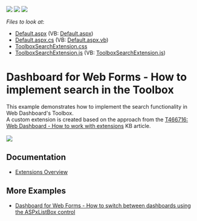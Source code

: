 <!-- default badges list -->
![](https://img.shields.io/endpoint?url=https://codecentral.devexpress.com/api/v1/VersionRange/128580458/17.1.4%2B)
[![](https://img.shields.io/badge/Open_in_DevExpress_Support_Center-FF7200?style=flat-square&logo=DevExpress&logoColor=white)](https://supportcenter.devexpress.com/ticket/details/T539258)
[![](https://img.shields.io/badge/📖_How_to_use_DevExpress_Examples-e9f6fc?style=flat-square)](https://docs.devexpress.com/GeneralInformation/403183)
<!-- default badges end -->
<!-- default file list -->
*Files to look at*:

* [Default.aspx](./CS/WebApplication18/Default.aspx) (VB: [Default.aspx](./VB/WebApplication18/Default.aspx))
* [Default.aspx.cs](./CS/WebApplication18/Default.aspx.cs) (VB: [Default.aspx.vb](./VB/WebApplication18/Default.aspx.vb))
* [ToolboxSearchExtension.css](./CS/WebApplication18/ToolboxSearchExtension/ToolboxSearchExtension.css)
* [ToolboxSearchExtension.js](./CS/WebApplication18/ToolboxSearchExtension/ToolboxSearchExtension.js) (VB: [ToolboxSearchExtension.js](./VB/WebApplication18/ToolboxSearchExtension/ToolboxSearchExtension.js))
<!-- default file list end -->

# Dashboard for Web Forms - How to implement search in the Toolbox

This example demonstrates how to implement the search functionality in Web Dashboard's Toolbox. <br>A custom extension is created based on the approach from the <a href="https://www.devexpress.com/Support/Center/p/T466716">T466716: Web Dashboard - How to work with extensions</a> KB article.<br><br><img src="https://raw.githubusercontent.com/DevExpress-Examples/web-dashboard-how-to-implement-search-in-the-toolbox-t539258/17.1.4+/media/6a977c63-e2aa-47cc-9aeb-dded131ad2a7.png">

## Documentation

- [Extensions Overview](https://docs.devexpress.com/Dashboard/117543/web-dashboard/ui-elements-and-customization/extensions-overview)

## More Examples

- [Dashboard for Web Forms - How to switch between dashboards using the ASPxListBox control](https://github.com/DevExpress-Examples/web-dashboard-how-to-switch-between-dashboards-using-the-aspxlistbox-control-t469869)
